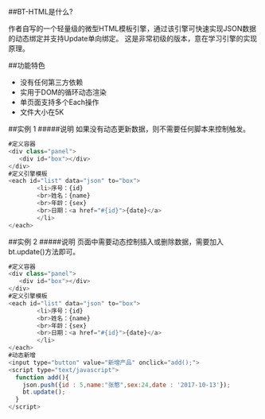 ##BT-HTML是什么?

作者自写的一个轻量级的微型HTML模板引擎，通过该引擎可快速实现JSON数据的动态绑定并支持Update单向绑定。
这是非常初级的版本，意在学习引擎的实现原理。

##功能特色
* 没有任何第三方依赖
* 实用于DOM的循环动态渲染
* 单页面支持多个Each操作
* 文件大小在5K

##实例 1
#####说明
如果没有动态更新数据，则不需要任何脚本来控制触发。
```javascript
#定义容器
<div class="panel">
   <div id="box"></div>
</div>
#定义引擎模板
<each id="list" data="json" to="box">
        <li>序号：{id}
        <br>姓名：{name}
        <br>年龄：{sex}
        <br>日期：<a href="#{id}">{date}</a>
        </li>
</each>
```
##实例 2
#####说明
页面中需要动态控制插入或删除数据，需要加入bt.update()方法即可。
```javascript
#定义容器
<div class="panel">
   <div id="box"></div>
</div>
#定义引擎模板
<each id="list" data="json" to="box">
        <li>序号：{id}
        <br>姓名：{name}
        <br>年龄：{sex}
        <br>日期：<a href="#{id}">{date}</a>
        </li>
</each>
#动态新增
<input type="button" value="新增产品" onclick="add();">
<script type="text/javascript">
  function add(){
    json.push({id : 5,name:"张憨",sex:24,date : '2017-10-13'});
    bt.update();
  }
</script>
```